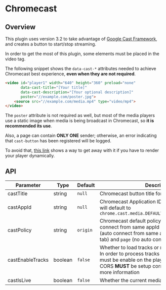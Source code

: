 # Chromecast

## Overview

This plugin uses version 3.2 to take advantage of [Google Cast Framework](https://developers.google.com/cast/docs/developers), and creates a button to start/stop streaming.

In order to get the most of this plugin, some elements must be placed in the video tag. 

The following snippet shows the `data-cast-*` attributes needed to achieve Chromecast best experience, **even when they are not required**.

```html
<video id="player1" width="640" height="360" preload="none"
       data-cast-title="[Your title]"
       data-cast-description="[Your optional description]"
       poster="//example.com/poster.jpg">
    <source src="//example.com/media.mp4" type="video/mp4">
</video>
```

The `poster` attribute is not required as well, but most of the media players use a static image when media is being broadcast in Chromecast, 
so **it is recommended its use**.

Also, a page can contain **ONLY ONE** sender; otherwise, an error indicating that `cast-button` has been registered will be logged.

To avoid that, [this link](https://jsfiddle.net/Luuwnjfm/13/) shows a way to get away with it if you have to render your player dynamically.

## API

Parameter | Type | Default | Description
------ | --------- | ------- | --------
castTitle | string | `null` | Chromecast button title for ARIA purposes 
castAppId | string | `null` |  Chromecast Application ID; if `null` is provided, it will default to `chrome.cast.media.DEFAULT_MEDIA_RECEIVER_APP_ID`
castPolicy | string | `origin` | Chromecast default policy: `origin` (by default, auto connect from same appId and page origin), `tab` (auto connect from same appId, page origin, and tab) and `page` (no auto connect)
castEnableTracks | boolean | `false` | Whether to load tracks or not through Chromecast. In order to process tracks correctly, `tracks` feature must be enable on the player configuration and CORS **MUST** be setup correctly. Read [this link](https://developers.google.com/cast/docs/player) for more information
castIsLive | boolean | `false` | Whether the current media is a live stream or not